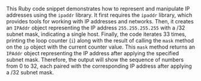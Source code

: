 This Ruby code snippet demonstrates how to represent and manipulate IP addresses using the `ipaddr` library.  It first requires the `ipaddr` library, which provides tools for working with IP addresses and networks.  Then, it creates an `IPAddr` object representing the IP address `255.255.255.255` with a /32 subnet mask, indicating a single host. Finally, the code iterates 33 times, printing the loop counter (`i`) along with the result of calling the `mask` method on the `ip` object with the current counter value. This `mask` method returns an `IPAddr` object representing the IP address after applying the specified subnet mask. Therefore, the output will show the sequence of numbers from 0 to 32, each paired with the corresponding IP address after applying a /32 subnet mask.